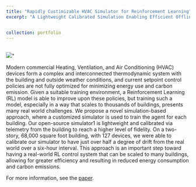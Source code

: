 ```yaml
---
title: "Rapidly Custimizable HVAC Simulator for Reinforcement Learning"
excerpt: "A Lightweight Calibrated Simulation Enabling Efficient Offline Learning for Optimal Control of Real Buildings, in collaboration with Google, Fall 2023.<br/><img src='/images/simulator.png'>"


collection: portfolio
---
```


<br/><img src='/images/simulator.png'>"

Modern commercial Heating, Ventilation, and Air Conditioning (HVAC) devices form a complex and interconnected thermodynamic system with the building and outside weather conditions, and current setpoint control policies are not fully optimized for minimizing energy use and carbon emission. Given a suitable training environment, a Reinforcement Learning (RL) model is able to improve upon these policies, but training such a model, especially in a way that scales to thousands of buildings, presents many real world challenges. We propose a novel simulation-based approach, where a customized simulator is used to train the agent for each building. Our open-source simulator1 is lightweight and calibrated via telemetry from the building to reach a higher level of fidelity. On a two-story, 68,000 square foot building, with 127 devices, we were able to calibrate our simulator to have just over half a degree of drift from the real world over a six-hour interval. This approach is an important step toward having a real-world RL control system that can be scaled to many buildings, allowing for greater efficiency and resulting in reduced energy consumption and carbon emissions.

For more information, see the [paper](https://dl.acm.org/doi/fullHtml/10.1145/3600100.3625682).
